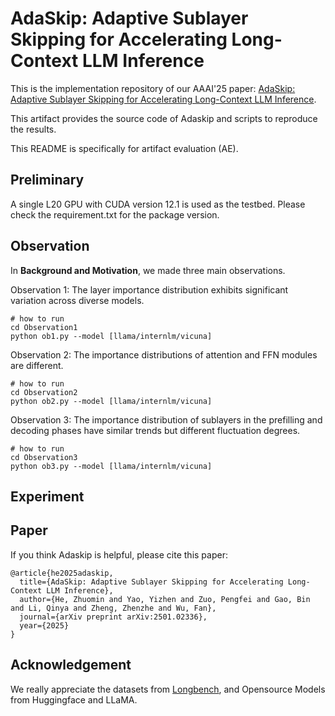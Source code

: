 # AdaSkip: Adaptive Sublayer Skipping for Accelerating Long-Context LLM Inference
This is the implementation repository of our AAAI'25 paper: [AdaSkip: Adaptive Sublayer Skipping for Accelerating Long-Context LLM Inference](https://arxiv.org/abs/2501.02336).

This artifact provides the source code of Adaskip and scripts to reproduce the results.

This README is specifically for artifact evaluation (AE).

## Preliminary
A single L20 GPU with CUDA version 12.1 is used as the testbed. Please check the requirement.txt for the package version.


## Observation
In **Background and Motivation**, we made three main observations.

Observation 1: The layer importance distribution exhibits significant variation across diverse models. 
```
# how to run
cd Observation1
python ob1.py --model [llama/internlm/vicuna]
```

Observation 2: The importance distributions of attention and FFN modules are different. 
```
# how to run
cd Observation2
python ob2.py --model [llama/internlm/vicuna]
```

Observation 3: The importance distribution of sublayers in the prefilling and decoding phases have similar trends but different fluctuation degrees.
```
# how to run
cd Observation3
python ob3.py --model [llama/internlm/vicuna]
```

## Experiment


## Paper
If you think Adaskip is helpful, please cite this paper:
```
@article{he2025adaskip,
  title={AdaSkip: Adaptive Sublayer Skipping for Accelerating Long-Context LLM Inference},
  author={He, Zhuomin and Yao, Yizhen and Zuo, Pengfei and Gao, Bin and Li, Qinya and Zheng, Zhenzhe and Wu, Fan},
  journal={arXiv preprint arXiv:2501.02336},
  year={2025}
}
```

## Acknowledgement
We really appreciate the datasets from [Longbench](https://github.com/THUDM/LongBench), and Opensource Models from Huggingface and LLaMA.